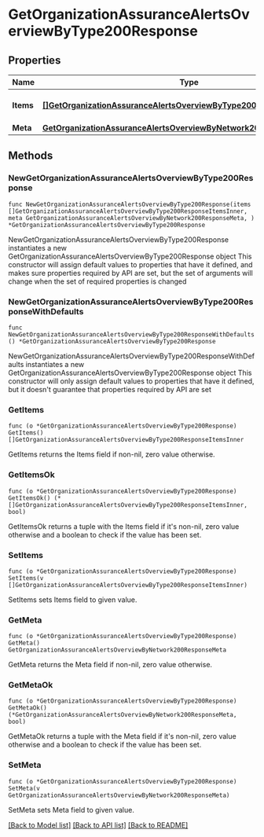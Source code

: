 # GetOrganizationAssuranceAlertsOverviewByType200Response

## Properties

Name | Type | Description | Notes
------------ | ------------- | ------------- | -------------
**Items** | [**[]GetOrganizationAssuranceAlertsOverviewByType200ResponseItemsInner**](GetOrganizationAssuranceAlertsOverviewByType200ResponseItemsInner.md) | Organization Alert counts by type | 
**Meta** | [**GetOrganizationAssuranceAlertsOverviewByNetwork200ResponseMeta**](GetOrganizationAssuranceAlertsOverviewByNetwork200ResponseMeta.md) |  | 

## Methods

### NewGetOrganizationAssuranceAlertsOverviewByType200Response

`func NewGetOrganizationAssuranceAlertsOverviewByType200Response(items []GetOrganizationAssuranceAlertsOverviewByType200ResponseItemsInner, meta GetOrganizationAssuranceAlertsOverviewByNetwork200ResponseMeta, ) *GetOrganizationAssuranceAlertsOverviewByType200Response`

NewGetOrganizationAssuranceAlertsOverviewByType200Response instantiates a new GetOrganizationAssuranceAlertsOverviewByType200Response object
This constructor will assign default values to properties that have it defined,
and makes sure properties required by API are set, but the set of arguments
will change when the set of required properties is changed

### NewGetOrganizationAssuranceAlertsOverviewByType200ResponseWithDefaults

`func NewGetOrganizationAssuranceAlertsOverviewByType200ResponseWithDefaults() *GetOrganizationAssuranceAlertsOverviewByType200Response`

NewGetOrganizationAssuranceAlertsOverviewByType200ResponseWithDefaults instantiates a new GetOrganizationAssuranceAlertsOverviewByType200Response object
This constructor will only assign default values to properties that have it defined,
but it doesn't guarantee that properties required by API are set

### GetItems

`func (o *GetOrganizationAssuranceAlertsOverviewByType200Response) GetItems() []GetOrganizationAssuranceAlertsOverviewByType200ResponseItemsInner`

GetItems returns the Items field if non-nil, zero value otherwise.

### GetItemsOk

`func (o *GetOrganizationAssuranceAlertsOverviewByType200Response) GetItemsOk() (*[]GetOrganizationAssuranceAlertsOverviewByType200ResponseItemsInner, bool)`

GetItemsOk returns a tuple with the Items field if it's non-nil, zero value otherwise
and a boolean to check if the value has been set.

### SetItems

`func (o *GetOrganizationAssuranceAlertsOverviewByType200Response) SetItems(v []GetOrganizationAssuranceAlertsOverviewByType200ResponseItemsInner)`

SetItems sets Items field to given value.


### GetMeta

`func (o *GetOrganizationAssuranceAlertsOverviewByType200Response) GetMeta() GetOrganizationAssuranceAlertsOverviewByNetwork200ResponseMeta`

GetMeta returns the Meta field if non-nil, zero value otherwise.

### GetMetaOk

`func (o *GetOrganizationAssuranceAlertsOverviewByType200Response) GetMetaOk() (*GetOrganizationAssuranceAlertsOverviewByNetwork200ResponseMeta, bool)`

GetMetaOk returns a tuple with the Meta field if it's non-nil, zero value otherwise
and a boolean to check if the value has been set.

### SetMeta

`func (o *GetOrganizationAssuranceAlertsOverviewByType200Response) SetMeta(v GetOrganizationAssuranceAlertsOverviewByNetwork200ResponseMeta)`

SetMeta sets Meta field to given value.



[[Back to Model list]](../README.md#documentation-for-models) [[Back to API list]](../README.md#documentation-for-api-endpoints) [[Back to README]](../README.md)


